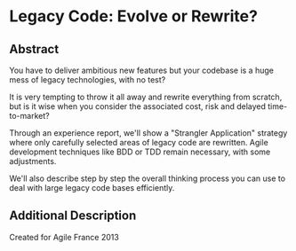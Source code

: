 # Legacy Code: Evolve or Rewrite?

## Abstract

You have to deliver ambitious new features but your codebase is a huge mess of legacy technologies, with no test?

It is very tempting to throw it all away and rewrite everything from scratch, but is it wise when you consider the associated cost, risk and delayed time-to-market?

Through an experience report, we'll show a "Strangler Application" strategy where only carefully selected areas of legacy code are rewritten. Agile development techniques like BDD or TDD remain necessary, with some adjustments.

We'll also describe step by step the overall thinking process you can use  to deal with large legacy code bases efficiently.

## Additional Description

Created for Agile France 2013
